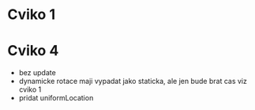 # Cviko 1
# Cviko 4
- bez update
- dynamicke rotace maji vypadat jako staticka, ale jen bude brat cas viz cviko 1
- pridat uniformLocation
